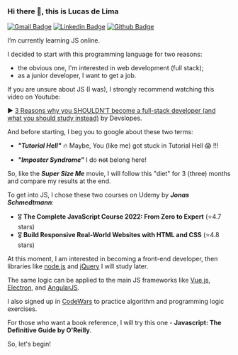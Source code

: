 ### Hi there 👋, this is Lucas de Lima

[![Gmail Badge](https://img.shields.io/badge/-lucaskydelima@gmail.com-c14438?style=flat&logo=Gmail&logoColor=white&link=mailto:lucaskydelima@gmail.com)](mailto:lucaskydelima@gmail.com) 
[![Linkedin Badge](https://img.shields.io/badge/-lucaskydelima-0072b1?style=flat&logo=Linkedin&logoColor=white&link=https://www.linkedin.com/in/lucas-sky-de-lima/)](https://www.linkedin.com/in/lucas-sky-de-lima/) 
[![Github Badge](https://img.shields.io/badge/-lucaskydelima-grey?style=flat&logo=github&logoColor=white&link=https://github.com/lucaskydelima)](https://github.com/lucaskydelima) 


I’m currently learning JS online.

I decided to start with this programming language for two reasons:

- the obvious one, I'm interested in web development (full stack);
- as a junior developer, I want to get a job.

If you are unsure about JS (I was), I strongly recommend watching this video on Youtube:

▶️ [3 Reasons why you SHOULDN’T become a full-stack developer (and what you should study instead)](https://www.youtube.com/watch?v=vgEVfaDmfTk) by Devslopes.


And before starting, I beg you to google about these two terms: 

- ***"Tutorial Hell"*** 🔥  Maybe, You (like me) got stuck in Tutorial Hell 😱 !!!

- ***"Imposter Syndrome"*** I do ~~not~~ belong here!


So, like the ***Super Size Me*** movie, I will follow this "diet" for  3 (three) months and compare my results at the end. 

To get into JS, I chose these two courses on Udemy by ***Jonas Schmedtmann***:

- 🎖️ **The Complete JavaScript Course 2022: From Zero to Expert** (⭐4.7  stars) 
- 🎖️ **Build Responsive Real-World Websites with HTML and CSS**    (⭐4.8  stars) 

At this moment, I am interested in becoming a front-end developer, then libraries like [node.js](https://nodejs.org/en/) and [jQuery](https://jquery.com/) I will study later.

The same logic can be applied to the main JS frameworks like [Vue.js](https://vuejs.org/), [Electron](https://www.electronjs.org/), and [AngularJS](https://angularjs.org/). 

I also signed up in [CodeWars](https://www.codewars.com/)  to practice algorithm and programming logic exercises.

For those who want a book reference, I will try this one - **Javascript: The Definitive Guide by O'Reilly**.

So, let's begin!
